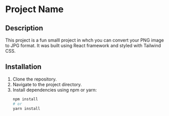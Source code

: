 # Project Name

## Description
This project is a fun smalll project in whch you can convert your PNG image to JPG format. It was built using React framework and styled with Tailwind CSS.

## Installation
1. Clone the repository.
2. Navigate to the project directory.
3. Install dependencies using npm or yarn:
   ```bash
   npm install
   # or
   yarn install
